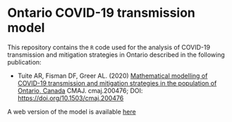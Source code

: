 # Ontario COVID-19 transmission model

This repository contains the `R` code used for the analysis of COVID-19 transmission and mitigation strategies in Ontario described in the following publication:

- Tuite AR, Fisman DF, Greer AL. (2020) [Mathematical modelling of COVID-19 transmission and mitigation strategies in the population of Ontario, Canada](https://www.cmaj.ca/content/early/2020/04/09/cmaj.200476.full) CMAJ. cmaj.200476; DOI: https://doi.org/10.1503/cmaj.200476 

A web version of the model is available [here](index.html)


